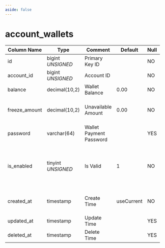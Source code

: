 ```yaml
---
aside: false
---
```


# account_wallets

| Column Name | Type | Comment | Default | Null | Remark |
| --- | --- | --- | --- | --- | --- |
| id | bigint *UNSIGNED* | Primary Key ID |  | NO | Auto Increment |
| account_id | bigint *UNSIGNED* | Account ID |  | NO | Related field [accounts->id](accounts.md) |
| balance | decimal(10,2) | Wallet Balance | 0.00 | NO | Unit: Yuan |
| freeze_amount | decimal(10,2) | Unavailable Amount | 0.00 | NO | e.g. Withdrawal in progress or frozen<br>Unit: Yuan |
| password | varchar(64) | Wallet Payment Password |  | YES |  |
| is_enabled | tinyint *UNSIGNED* | Is Valid | 1 | NO | 0.Disabled / 1.Normal<br>Cannot conduct any transactions, including withdrawals, when disabled |
| created_at | timestamp | Create Time | useCurrent | NO | For example, MySQL defaults to `CURRENT_TIMESTAMP` |
| updated_at | timestamp | Update Time |  | YES |  |
| deleted_at | timestamp | Delete Time |  | YES |  |
